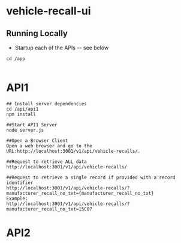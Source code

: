 # vehicle-recall-ui

## Running Locally

- Startup each of the APIs -- see below

```
cd /app


```

# API1

```
## Install server dependencies
cd /api/api1
npm install

##Start API1 Server
node server.js

##Open a Browser Client
Open a web browser and go to the URL:http://localhost:3001/v1/api/vehicle-recalls/.

##Request to retrieve ALL data 
http://localhost:3001/v1/api/vehicle-recalls/

##Request to retrieve a single record if provided with a record identifier
http://localhost:3001/v1/api/vehicle-recalls/?manufacturer_recall_no_txt={manufacturer_recall_no_txt}
Example:
http://localhost:3001/v1/api/vehicle-recalls/?manufacturer_recall_no_txt=15C07

```

# API2
